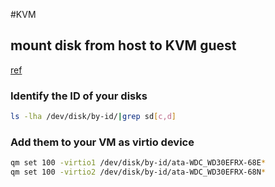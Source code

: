 #KVM

## mount disk from host to KVM guest
[ref](https://pve.proxmox.com/wiki/Physical_disk_to_kvm)

### Identify the ID of your disks
````bash
ls -lha /dev/disk/by-id/|grep sd[c,d]
````
### Add them to your VM as virtio device
````bash
qm set 100 -virtio1 /dev/disk/by-id/ata-WDC_WD30EFRX-68E*
qm set 100 -virtio2 /dev/disk/by-id/ata-WDC_WD30EFRX-68N*
````
